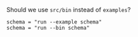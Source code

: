 Should we use `src/bin` instead of `examples`?

    schema = "run --example schema"
    schema = "run --bin schema"

